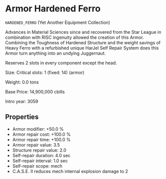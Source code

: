 # Armor Hardened Ferro

`HARDENED_FERRO` (Yet Another Equipment Collection)

Advances in Material Sciences since and recovered from the Star League in combination with RISC ingenuity allowed the creation of this Armor. Combining the Toughness of Hardened Structure and the weight savings of Heavy Ferro with a refurbished unique HarJel Self Repair System does this Armor turn anything into an undying Juggernaut.

Reserves 2 slots in every component except the head.

Size: Critical slots: 1 (fixed: 14) (armor)

Weight: 0.0 tons

Base Price: 14,900,000 cbills

Intro year: 3059

## Properties
* Armor modifier: +50.0 %
* Armor repair cost: +100.0 %
* Armor repair time: +100.0 %
* Armor repair value: 3.5 
* Structure repair value: 2.0 
* Self-repair duration: 4.0 sec
* Self-repair interval: 1.0 sec
* Self-repair scope: mech 
* C.A.S.E. II reduces mech internal explosion damage to 2
